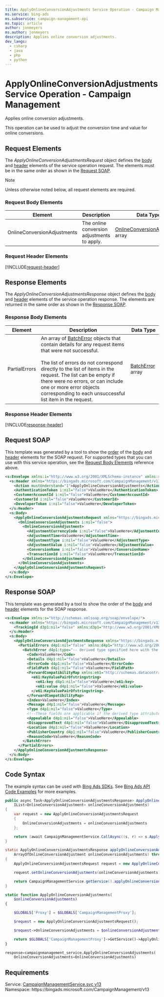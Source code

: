 ```yaml
---
title: ApplyOnlineConversionAdjustments Service Operation - Campaign Management
ms.service: bing-ads
ms.subservice: campaign-management-api
ms.topic: article
author: jonmeyers
ms.author: jonmeyers
description: Applies online conversion adjustments.
dev_langs: 
  - csharp
  - java
  - php
  - python
---
```

# ApplyOnlineConversionAdjustments Service Operation - Campaign Management
Applies online conversion adjustments.

This operation can be used to adjust the conversion time and value for online conversions.

## <a name="request"></a>Request Elements
The *ApplyOnlineConversionAdjustmentsRequest* object defines the [body](#request-body) and [header](#request-header) elements of the service operation request. The elements must be in the same order as shown in the [Request SOAP](#request-soap). 

> [!NOTE]
> Unless otherwise noted below, all request elements are required.

### <a name="request-body"></a>Request Body Elements

|Element|Description|Data Type|
|-----------|---------------|-------------|
|<a name="onlineconversionadjustments"></a>OnlineConversionAdjustments|The online conversion adjustments to apply.|[OnlineConversionAdjustment](onlineconversionadjustment.md) array|

### <a name="request-header"></a>Request Header Elements
[!INCLUDE[request-header](./includes/request-header.md)]

## <a name="response"></a>Response Elements
The *ApplyOnlineConversionAdjustmentsResponse* object defines the [body](#response-body) and [header](#response-header) elements of the service operation response. The elements are returned in the same order as shown in the [Response SOAP](#response-soap).

### <a name="response-body"></a>Response Body Elements

|Element|Description|Data Type|
|-----------|---------------|-------------|
|<a name="partialerrors"></a>PartialErrors|An array of [BatchError](batcherror.md) objects that contain details for any request items that were not successful.<br/><br/>The list of errors do not correspond directly to the list of items in the request. The list can be empty if there were no errors, or can include one or more error objects corresponding to each unsuccessful list item in the request.|[BatchError](batcherror.md) array|

### <a name="response-header"></a>Response Header Elements
[!INCLUDE[response-header](./includes/response-header.md)]

## <a name="request-soap"></a>Request SOAP
This template was generated by a tool to show the [order](../guides/services-protocol.md#element-order) of the [body](#request-body) and [header](#request-header) elements for the SOAP request. For supported types that you can use with this service operation, see the [Request Body Elements](#request-body) reference above.

```xml
<s:Envelope xmlns:i="http://www.w3.org/2001/XMLSchema-instance" xmlns:s="http://schemas.xmlsoap.org/soap/envelope/">
  <s:Header xmlns="https://bingads.microsoft.com/CampaignManagement/v13">
    <Action mustUnderstand="1">ApplyOnlineConversionAdjustments</Action>
    <AuthenticationToken i:nil="false">ValueHere</AuthenticationToken>
    <CustomerAccountId i:nil="false">ValueHere</CustomerAccountId>
    <CustomerId i:nil="false">ValueHere</CustomerId>
    <DeveloperToken i:nil="false">ValueHere</DeveloperToken>
  </s:Header>
  <s:Body>
    <ApplyOnlineConversionAdjustmentsRequest xmlns="https://bingads.microsoft.com/CampaignManagement/v13">
      <OnlineConversionAdjustments i:nil="false">
        <OnlineConversionAdjustment>
          <AdjustmentCurrencyCode i:nil="false">ValueHere</AdjustmentCurrencyCode>
          <AdjustmentTime>ValueHere</AdjustmentTime>
          <AdjustmentType i:nil="false">ValueHere</AdjustmentType>
          <AdjustmentValue i:nil="false">ValueHere</AdjustmentValue>
          <ConversionName i:nil="false">ValueHere</ConversionName>
          <TransactionId i:nil="false">ValueHere</TransactionId>
        </OnlineConversionAdjustment>
      </OnlineConversionAdjustments>
    </ApplyOnlineConversionAdjustmentsRequest>
  </s:Body>
</s:Envelope>
```

## <a name="response-soap"></a>Response SOAP
This template was generated by a tool to show the order of the [body](#response-body) and [header](#response-header) elements for the SOAP response.

```xml
<s:Envelope xmlns:s="http://schemas.xmlsoap.org/soap/envelope/">
  <s:Header xmlns="https://bingads.microsoft.com/CampaignManagement/v13">
    <TrackingId d3p1:nil="false" xmlns:d3p1="http://www.w3.org/2001/XMLSchema-instance">ValueHere</TrackingId>
  </s:Header>
  <s:Body>
    <ApplyOnlineConversionAdjustmentsResponse xmlns="https://bingads.microsoft.com/CampaignManagement/v13">
      <PartialErrors d4p1:nil="false" xmlns:d4p1="http://www.w3.org/2001/XMLSchema-instance">
        <BatchError d4p1:type="-- derived type specified here with the appropriate prefix --">
          <Code>ValueHere</Code>
          <Details d4p1:nil="false">ValueHere</Details>
          <ErrorCode d4p1:nil="false">ValueHere</ErrorCode>
          <FieldPath d4p1:nil="false">ValueHere</FieldPath>
          <ForwardCompatibilityMap xmlns:e61="http://schemas.datacontract.org/2004/07/System.Collections.Generic" d4p1:nil="false">
            <e61:KeyValuePairOfstringstring>
              <e61:key d4p1:nil="false">ValueHere</e61:key>
              <e61:value d4p1:nil="false">ValueHere</e61:value>
            </e61:KeyValuePairOfstringstring>
          </ForwardCompatibilityMap>
          <Index>ValueHere</Index>
          <Message d4p1:nil="false">ValueHere</Message>
          <Type d4p1:nil="false">ValueHere</Type>
          <!--These fields are applicable if the derived type attribute is set to EditorialError-->
          <Appealable d4p1:nil="false">ValueHere</Appealable>
          <DisapprovedText d4p1:nil="false">ValueHere</DisapprovedText>
          <Location d4p1:nil="false">ValueHere</Location>
          <PublisherCountry d4p1:nil="false">ValueHere</PublisherCountry>
          <ReasonCode>ValueHere</ReasonCode>
        </BatchError>
      </PartialErrors>
    </ApplyOnlineConversionAdjustmentsResponse>
  </s:Body>
</s:Envelope>
```

## <a name="example"></a>Code Syntax
The example syntax can be used with [Bing Ads SDKs](../guides/client-libraries.md). See [Bing Ads API Code Examples](../guides/code-examples.md) for more examples.
```csharp
public async Task<ApplyOnlineConversionAdjustmentsResponse> ApplyOnlineConversionAdjustmentsAsync(
	IList<OnlineConversionAdjustment> onlineConversionAdjustments)
{
	var request = new ApplyOnlineConversionAdjustmentsRequest
	{
		OnlineConversionAdjustments = onlineConversionAdjustments
	};

	return (await CampaignManagementService.CallAsync((s, r) => s.ApplyOnlineConversionAdjustmentsAsync(r), request));
}
```
```java
static ApplyOnlineConversionAdjustmentsResponse applyOnlineConversionAdjustments(
	ArrayOfOnlineConversionAdjustment onlineConversionAdjustments) throws RemoteException, Exception
{
	ApplyOnlineConversionAdjustmentsRequest request = new ApplyOnlineConversionAdjustmentsRequest();

	request.setOnlineConversionAdjustments(onlineConversionAdjustments);

	return CampaignManagementService.getService().applyOnlineConversionAdjustments(request);
}
```
```php
static function ApplyOnlineConversionAdjustments(
	$onlineConversionAdjustments)
{

	$GLOBALS['Proxy'] = $GLOBALS['CampaignManagementProxy'];

	$request = new ApplyOnlineConversionAdjustmentsRequest();

	$request->OnlineConversionAdjustments = $onlineConversionAdjustments;

	return $GLOBALS['CampaignManagementProxy']->GetService()->ApplyOnlineConversionAdjustments($request);
}
```
```python
response=campaignmanagement_service.ApplyOnlineConversionAdjustments(
	OnlineConversionAdjustments=OnlineConversionAdjustments)
```

## Requirements
Service: [CampaignManagementService.svc v13](https://campaign.api.bingads.microsoft.com/Api/Advertiser/CampaignManagement/v13/CampaignManagementService.svc)  
Namespace: https\://bingads.microsoft.com/CampaignManagement/v13  

